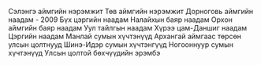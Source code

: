 Сэлэнгэ аймгийн нэрэмжит
Төв аймгийн нэрэмжит
Дорноговь аймгийн наадам - 2009
Бүх цэргийн наадам
Налайхын баяр наадам
Орхон аймгийн баяр наадам
Уул тайлгын наадам
Хүрээ цам-Даншиг наадам
Цэргийн наадам
Манлай сумын хүчтэнүүд
Архангай аймгаас төрсөн улсын цолтнууд
Шинэ-Идэр сумын хүчтэнгүүд
Ногооннуур сумын хүчтэнүүд
Улсын цолтой бөхчүүдийн эрэмбэ
